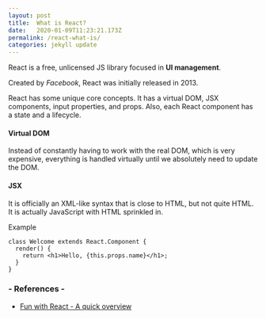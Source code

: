 ```yaml
---
layout: post
title:  What is React?
date:   2020-01-09T11:23:21.173Z
permalink: /react-what-is/
categories: jekyll update
---
```

React is a free, unlicensed JS library focused in **UI management**.

Created by *Facebook*, React was initially released in 2013.

React has some unique core concepts. It has a virtual DOM, JSX components, input properties, and props. Also, each React component has a state and a lifecycle.

#### Virtual DOM
Instead of constantly having to work with the real DOM, which is very expensive, everything is handled virtually until we absolutely need to update the DOM. 

#### JSX 
It is officially an XML-like syntax that is close to HTML, but not quite HTML. It is actually JavaScript with HTML sprinkled in.

Example

```
class Welcome extends React.Component {
  render() {
    return <h1>Hello, {this.props.name}</h1>;
  }
}
```


### - References -

- [Fun with React - A quick overview](https://www.telerik.com/blogs/fun-with-react-a-quick-overview)
